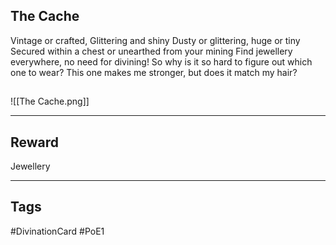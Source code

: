 ## The Cache
Vintage or crafted, Glittering and shiny
Dusty or glittering, huge or tiny
Secured within a chest 
or unearthed from your mining
Find jewellery everywhere, 
no need for divining!
So why is it so hard 
to figure out which one to wear?
This one makes me stronger, 
but does it match my hair?
## 
![[The Cache.png]]

---
## Reward
Jewellery

---
## Tags
#DivinationCard
#PoE1